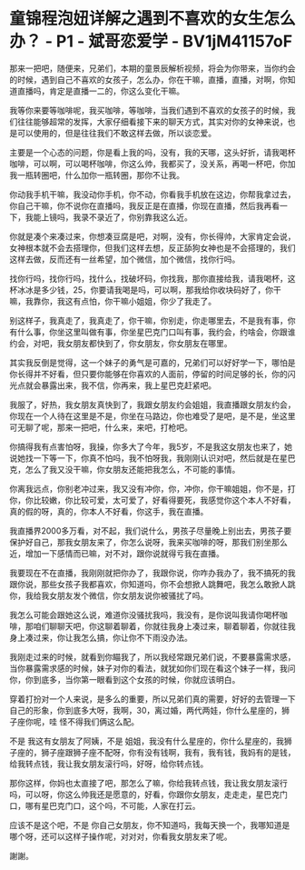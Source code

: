 # 童锦程泡妞详解之遇到不喜欢的女生怎么办？ - P1 - 斌哥恋爱学 - BV1jM41157oF

那来一把吧，随便来，兄弟们，本期的童景辰解析视频，将会为你带来，当你约会的时候，遇到自己不喜欢的女孩子，怎么办，你在干嘛，直播，直播，对啊，你知道直播吗，肯定是直播一二的，你这么变化干嘛。

我等你来要等咖啡呢，我买咖啡，等咖啡，当我们遇到不喜欢的女孩子的时候，我们往往能够超常的发挥，大家仔细看接下来的聊天方式，其实对你的女神来说，也是可以使用的，但是往往我们不敢这样去做，所以谈恋爱。

主要是一个心态的问题，你是看上我的吗，没有，我的天哪，这头好折，请我喝杯咖啡，可以啊，可以喝杯咖啡，你这么帅，我都买了，没关系，再喝一杯吧，你加我一瓶转圈吧，什么加你一瓶转圈，那你不让我。

你动我手机干嘛，我没动你手机，你不动，你看我手机放在这边，你帮我拿过去，你自己干嘛，你不说你在直播吗，我反正是在直播，你现在直播，然后我再看一下，我能上镜吗，我录不录近了，你别靠我这么近。

你就是凑个来凑过来，你想凑豆腐是吧，对啊，没有，你长得帅，大家肯定会说，女神根本就不会去搭理你，但我们这样去想，反正舔狗女神也是不会搭理的，我们这样去做，反而还有一丝希望，加个微信，加个微信，找你行吗。

找你行吗，找你行吗，找什么，找破坏码，你找我，那你直接给我，请我喝杯，这杯冰冰是多少钱，25，你要请我喝是吗，可以啊，那我给你收块码好了，你干嘛，我靠你，我这有点怕，你干嘛小姐姐，你少了我走了。

别这样子，我真走了，我真走了，你干嘛，你别走，你走哪里去，不是我有事，你有什么事，你坐这里叫做有事，你坐星巴克门口叫有事，我约会，约啥会，你跟谁约会，对吧，我女朋友都快到了，你女朋友，你女朋友在哪里。

其实我反倒是觉得，这一个妹子的勇气是可嘉的，兄弟们可以好好学一下，哪怕是你长得并不好看，但只要你能够在你喜欢的人面前，停留的时间足够的长，你的闪光点就会暴露出来，我不信，你再来，我上星巴克赶紧吧。

我服了，好热，我女朋友真快到了，我跟女朋友约会姐姐，我直播跟女朋友约会，你现在一个人待在这里是不是，你坐在马路边，你也难受了是吧，是不是，坐这里可无聊了呢，那来一把吧，什么来，来吧，打枪吧。

你搞得我有点害怕呀，我操，你多大了今年，我5岁，不是我这女朋友也来了，她说她找一下等一下，你真不怕吗，我不怕呀我，我刚刚认识对吧，然后就是在星巴克，怎么了我又没干嘛，你女朋友还能把我怎么，不可能的事情。

你离我远点，你别老冲过来，我又没有冲你，你，冲你，你干嘛姐姐，你不是，打你，你比较嫩，你比较可爱，太可爱了，好看得要死，我感觉你这个本人不好看，真的假的呀，真的，你本人不好看，你这手，我在直播。

我直播界2000多万看，对不起，我们说什么，男孩子尽量晚上别出去，男孩子要保护好自己，那我女朋友来了，你怎么说呀，我来买咖啡的呀，那我们别坐那么近，增加一下感情而已嘛，对不对，跟你说就得亏我在直播。

我要现在不在直播，我刚刚就把你办了，我跟你说，你咋办我办了，我不搞死的我跟你说，那些女孩子我都喜欢，你知道吗，你不会想掀人跳舞吧，我怎么敢掀人跳你，我给我女朋友发个微信，你女朋友说你被骚扰了吗。

我怎么可能会跟她这么说，难道你没骚扰我吗，我没有，是你说叫我请你喝杯咖啡，那咱们聊聊天吧，你这聊着聊着，你就往我身上凑过来，聊着聊着，你就往我身上凑过来，你让我怎么搞，你让你不下雨没办法。

我刚走过来的时候，就看到你瞄我了，所以我经常跟兄弟们说，不要暴露需求感，当你暴露需求感的时候，妹子对你的看法，就犹如你们现在看这个妹子一样，我问你，你到底多，当你第一眼看到这个女孩的时候，你就应该明白。

穿着打扮对一个人来说，是多么的重要，所以兄弟们真的需要，好好的去管理一下自己的形象，你到底多大呀，我啊，30，离过婚，两代两娃，你什么星座的，狮子座你呢，哇 怪不得我们俩这么配。

不是 我这有女朋友了阿姨，不是 姐姐，我没有什么星座的，你什么星座的，我狮子座的，狮子座跟狮子座不配呀，你有没有钱啊，我有，我有钱，我妈有的是钱，给我转点钱，我让我女朋友滚行吗，好呀，给你转点钱。

那你这样，你妈也太直接了吧，那怎么了嘛，你给我转点钱，我让我女朋友滚行吗，可以呀，你这么帅我还是愿意的，好看，你跟你女朋友，走走走，星巴克门口，哪有星巴克门口，这个吗，不可能，人家在打云。

应该不是这个吧，不是 你自己女朋友，你不知道吗，我每天换一个，我哪知道是哪个呀，还可以这样子操作呢，对对对，你看我女朋友来了呢。

謝謝。